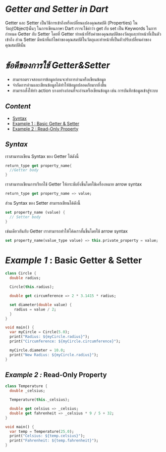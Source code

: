 # *Getter and Setter in Dart*
Getter และ Setter เป็นวิธีการเข้าถึงหรือเปลี่ยนแปลงคุณสมบัติ (Properties) ในวัตถุ(Object)นั้นๆ
ในการเขียนภาษา Dart เราจะใช้คำว่า get กับ set เป็น Keywords ในการกำหนด Getter กับ Setter
โดยที่ Getter ทำหน้าที่รับค่าของคุณสมบัติของวัตถุและทำหน้าที่เป็นตัวเข้าถึง ส่วน Setter มีหน้าที่แก้ไขค่าของคุณสมบัติในวัตถุและทำหน้าที่เป็นตัวปรับเปลี่ยนค่าของคุณสมบัตินั้น


  # *ข้อดีของการใช้ Getter&Setter*
  - สามารถตรวจสอบการข้อมูลก่อนจะทำการอ่านหรือเขียนข้อมูล
  - จำกัดการอ่านและเขียนข้อมูลได้ทำให้ข้อมูลปลอดภัยมากยิ่งขึ้น
  - สามารถสั่งให้ทำ action บางอย่างก่อนที่จะอ่านหรือเขียนข้อมูล เช่น การบันทึกข้อมูลเข้าสู่ระบบ
  

  ## *Content*
  - [Syntax](#syntax)
  - [Example 1 : Basic Getter & Setter]((#example-1-;-basic-getter-&-setter))
  - [Example 2 : Read-Only Property]((#example-2-;-read-only-property))

## *Syntax*
เราสามารถเขียน Syntax ของ Getter ได้ดังนี้
```dart
return_type get property_name{
  //Getter body
}
```
เราสามารถเขียนการเรียกใช้ Getter ให้กระชับยิ่งขึ้นโดยใช้เครื่องหมาย arrow syntax

```dart
return_type get property_name => value;
```
ส่วน Syntax ของ Setter สามารถเขียนได้ดังนี้
```dart
set property_name (value) {
  // Setter body
}
```
เช่นเดียวกันกับ Getter เราสามารถทำให้โค้ดเราสั้นขึ้นโดยใช้ arrow syntax
```dart
set property_name(value_type value) => this.private_property = value;
```

# *Example 1* : Basic Getter & Setter
```dart
class Circle {
  double radius;

  Circle(this.radius);

  double get circumference => 2 * 3.1415 * radius;

  set diameter(double value) {
    radius = value / 2;
  }
}

void main() {
  var myCircle = Circle(5.0);
  print("Radius: ${myCircle.radius}");
  print("Circumference: ${myCircle.circumference}");

  myCircle.diameter = 10.0;
  print("New Radius: ${myCircle.radius}");
}
```

## *Example 2 :* Read-Only Property
```dart
class Temperature {
  double _celsius;

  Temperature(this._celsius);

  double get celsius => _celsius;
  double get fahrenheit => _celsius * 9 / 5 + 32;
}

void main() {
  var temp = Temperature(25.0);
  print("Celsius: ${temp.celsius}");
  print("Fahrenheit: ${temp.fahrenheit}");
}
```

